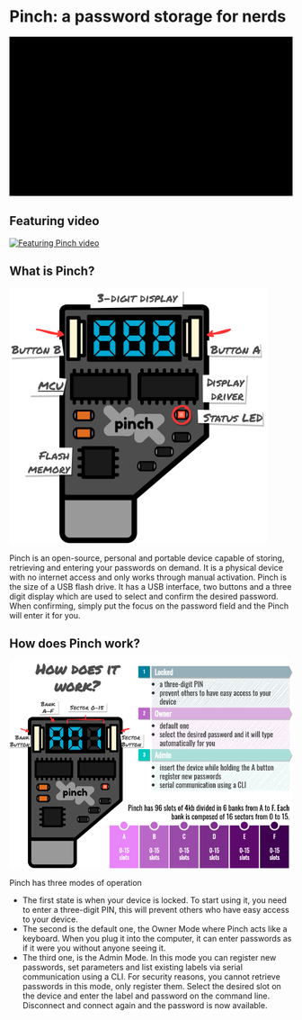 # Pinch: a password storage for nerds

![Pinch Logo](https://github.com/jnthas/pinch/blob/main/resources/logo.gif?raw=true)

## Featuring video
[![Featuring Pinch video](https://img.youtube.com/vi/X7CdZzqYkFY/0.jpg)](https://www.youtube.com/watch?v=X7CdZzqYkFY)


## What is Pinch?

![What is Pinch?](https://github.com/jnthas/pinch/blob/main/resources/whatis.png?raw=true)


Pinch is an open-source, personal and portable device capable of storing, retrieving and entering your passwords on demand. It is a physical device with no internet access and only works through manual activation.
Pinch is the size of a USB flash drive. It has a USB interface, two buttons and a three digit display which are used to select and confirm the desired password. When confirming, simply put the focus on the password field and the Pinch will enter it for you.


## How does Pinch work?

![How does it work?](https://github.com/jnthas/pinch/blob/main/resources/howdoesitwork.png?raw=true)

Pinch has three modes of operation
- The first state is when your device is locked. To start using it, you need to enter a three-digit PIN, this will prevent others who have easy access to your device.
- The second is the default one, the Owner Mode where Pinch acts like a keyboard. When you plug it into the computer, it can enter passwords as if it were you without anyone seeing it.
- The third one, is the Admin Mode. In this mode you can register new passwords, set parameters and list existing labels via serial communication using a CLI. For security reasons, you cannot retrieve passwords in this mode, only register them. Select the desired slot on the device and enter the label and password on the command line. Disconnect and connect again and the password is now available.

